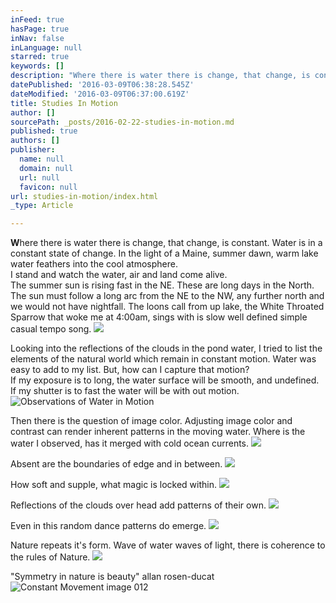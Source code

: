 ```yaml
---
inFeed: true
hasPage: true
inNav: false
inLanguage: null
starred: true
keywords: []
description: "Where there is water there is change, that change, is constant. \_Water is in a constant state of change. \_In the light of a Maine, summer dawn, warm lake water feathers into the cool atmosphere. I stand and watch the water, air and land come alive. \_The summer sun is rising fast in the NE. \_These are long days in the North. \_The sun must follow a long arc from the NE to the NW, any further north and we would not have nightfall. \_The loons call from up lake, the White Throated Sparrow that woke me at 4:00am, sings with is slow well defined simple casual tempo song."
datePublished: '2016-03-09T06:38:28.545Z'
dateModified: '2016-03-09T06:37:00.619Z'
title: Studies In Motion
author: []
sourcePath: _posts/2016-02-22-studies-in-motion.md
published: true
authors: []
publisher:
  name: null
  domain: null
  url: null
  favicon: null
url: studies-in-motion/index.html
_type: Article

---
```

**W**here there is water there is change, that change, is constant.  Water is in a constant state of change.  In the light of a Maine, summer dawn, warm lake water feathers into the cool atmosphere.   
I stand and watch the water, air and land come alive.    
The summer sun is rising fast in the NE.  These are long days in the North.  The sun must follow a long arc from the NE to the NW, any further north and we would not have nightfall.  The loons call from up lake, the White Throated Sparrow that woke me at 4:00am, sings with is slow well defined simple casual tempo song.
![](https://the-grid-user-content.s3-us-west-2.amazonaws.com/1ddb0929-df22-436d-8c2e-a857eaeb1ea4.jpg)

Looking into the reflections of the clouds in the pond water, I tried to list the elements of the natural world which remain in constant motion.  Water was easy to add to my list.  But, how can I capture that motion?  
If  my exposure is to long, the water surface will be smooth, and undefined.  If my shutter is to fast the water will be with out motion.
![Observations of Water in Motion](https://s3-us-west-2.amazonaws.com/the-grid-img/p/82eb9d2036de61d85f4a41b06b9bf4a2d76cc30a.jpg)

Then there is the question of image color.  Adjusting image color and contrast can render inherent patterns in the moving water.  Where is the water I observed, has it merged with cold ocean currents. ![](https://the-grid-user-content.s3-us-west-2.amazonaws.com/6e953a12-f6cf-4976-b697-bd44efcb3d85.jpg)

Absent are the boundaries of edge and in between.
![](https://the-grid-user-content.s3-us-west-2.amazonaws.com/c601fc1d-5418-4871-b463-3f67b35c8f8f.jpg)

How soft and supple, what magic is locked within.
![](https://the-grid-user-content.s3-us-west-2.amazonaws.com/60333e85-9a87-43f3-80dc-e034cb496a03.jpg)

Reflections of the clouds over head add patterns of their own.
![](https://the-grid-user-content.s3-us-west-2.amazonaws.com/bcaf0294-1747-4c48-b3f2-ab19210137fa.jpg)

Even in this random dance patterns do emerge. ![](https://the-grid-user-content.s3-us-west-2.amazonaws.com/3b39da13-c15a-493e-88e4-72e1f46177e6.jpg)

Nature repeats it's form.  Wave of water waves of light, there is coherence to the rules of  Nature.
![](https://the-grid-user-content.s3-us-west-2.amazonaws.com/e914d183-5e15-4c54-9908-0a3eeb04a32f.jpg)

"Symmetry in nature is beauty"  allan rosen-ducat
![Constant Movement image 012](https://the-grid-user-content.s3-us-west-2.amazonaws.com/6abee2bb-f476-4b91-b4dc-3ab48a5313c9.jpg)